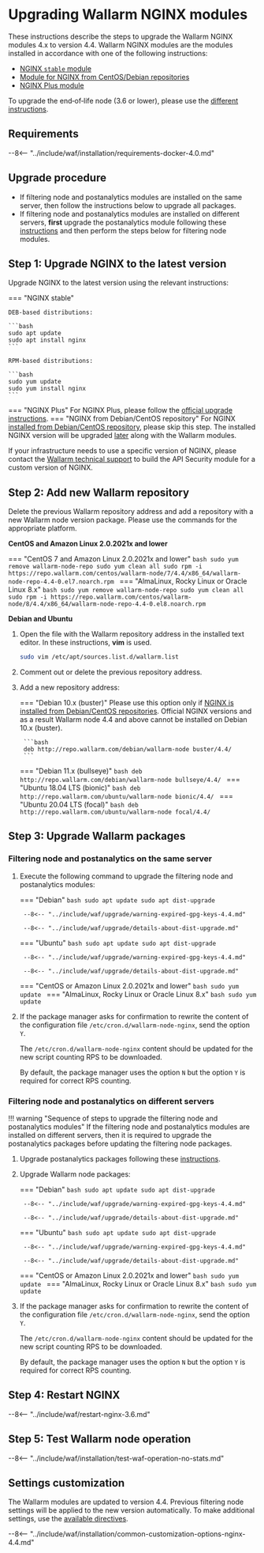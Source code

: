 [wallarm-status-instr]:             ../admin-en/configure-statistics-service.md
[ptrav-attack-docs]:                ../attacks-vulns-list.md#path-traversal
[attacks-in-ui-image]:              ../images/admin-guides/test-attacks-quickstart.png
[waf-mode-instr]:                   ../admin-en/configure-wallarm-mode.md
[blocking-page-instr]:              ../admin-en/configuration-guides/configure-block-page-and-code.md
[logging-instr]:                    ../admin-en/configure-logging.md
[proxy-balancer-instr]:             ../admin-en/using-proxy-or-balancer-en.md
[process-time-limit-instr]:         ../admin-en/configure-parameters-en.md#wallarm_process_time_limit
[configure-selinux-instr]:          ../admin-en/configure-selinux.md
[configure-proxy-balancer-instr]:   ../admin-en/configuration-guides/access-to-wallarm-api-via-proxy.md
[install-postanalytics-instr]:      ../admin-en/installation-postanalytics-en.md
[dynamic-dns-resolution-nginx]:     ../admin-en/configure-dynamic-dns-resolution-nginx.md
[img-wl-console-users]:             ../images/check-users.png 
[img-create-wallarm-node]:      ../images/user-guides/nodes/create-cloud-node.png
[nginx-process-time-limit-docs]:    ../admin-en/configure-parameters-en.md#wallarm_process_time_limit
[nginx-process-time-limit-block-docs]:  ../admin-en/configure-parameters-en.md#wallarm_process_time_limit_block
[overlimit-res-rule-docs]:           ../user-guides/rules/configure-overlimit-res-detection.md
[graylist-docs]:                     ../user-guides/ip-lists/graylist.md

# Upgrading Wallarm NGINX modules

These instructions describe the steps to upgrade the Wallarm NGINX modules 4.x to version 4.4. Wallarm NGINX modules are the modules installed in accordance with one of the following instructions:

* [NGINX `stable` module](../installation/nginx/dynamic-module.md)
* [Module for NGINX from CentOS/Debian repositories](../installation/nginx/dynamic-module-from-distr.md)
* [NGINX Plus module](../installation/nginx-plus.md)

To upgrade the end‑of‑life node (3.6 or lower), please use the [different instructions](older-versions/nginx-modules.md).

## Requirements

--8<-- "../include/waf/installation/requirements-docker-4.0.md"

## Upgrade procedure

* If filtering node and postanalytics modules are installed on the same server, then follow the instructions below to upgrade all packages.
* If filtering node and postanalytics modules are installed on different servers, **first** upgrade the postanalytics module following these [instructions](separate-postanalytics.md) and then perform the steps below for filtering node modules.

## Step 1: Upgrade NGINX to the latest version

Upgrade NGINX to the latest version using the relevant instructions:

=== "NGINX stable"

    DEB-based distributions:

    ```bash
    sudo apt update
    sudo apt install nginx
    ```

    RPM-based distributions:

    ```bash
    sudo yum update
    sudo yum install nginx
    ```
=== "NGINX Plus"
    For NGINX Plus, please follow the [official upgrade instructions](https://docs.nginx.com/nginx/admin-guide/installing-nginx/installing-nginx-plus/#upgrading-nginx-plus).
=== "NGINX from Debian/CentOS repository"
    For NGINX [installed from Debian/CentOS repository](../installation/nginx/dynamic-module-from-distr.md), please skip this step. The installed NGINX version will be upgraded [later](#step-4-upgrade-wallarm-packages) along with the Wallarm modules.

If your infrastructure needs to use a specific version of NGINX, please contact the [Wallarm technical support](mailto:support@wallarm.com) to build the API Security module for a custom version of NGINX.

## Step 2: Add new Wallarm repository

Delete the previous Wallarm repository address and add a repository with a new Wallarm node version package. Please use the commands for the appropriate platform.

**CentOS and Amazon Linux 2.0.2021x and lower**

=== "CentOS 7 and Amazon Linux 2.0.2021x and lower"
    ```bash
    sudo yum remove wallarm-node-repo
    sudo yum clean all
    sudo rpm -i https://repo.wallarm.com/centos/wallarm-node/7/4.4/x86_64/wallarm-node-repo-4.4-0.el7.noarch.rpm
    ```
=== "AlmaLinux, Rocky Linux or Oracle Linux 8.x"
    ```bash
    sudo yum remove wallarm-node-repo
    sudo yum clean all
    sudo rpm -i https://repo.wallarm.com/centos/wallarm-node/8/4.4/x86_64/wallarm-node-repo-4.4-0.el8.noarch.rpm
    ```

**Debian and Ubuntu**

1. Open the file with the Wallarm repository address in the installed text editor. In these instructions, **vim** is used.

    ```bash
    sudo vim /etc/apt/sources.list.d/wallarm.list
    ```
2. Comment out or delete the previous repository address.
3. Add a new repository address:

    === "Debian 10.x (buster)"
        Please use this option only if [NGINX is installed from Debian/CentOS repositories](../installation/nginx/dynamic-module-from-distr.md). Official NGINX versions and as a result Wallarm node 4.4 and above cannot be installed on Debian 10.x (buster).

        ```bash
        deb http://repo.wallarm.com/debian/wallarm-node buster/4.4/
        ```
    === "Debian 11.x (bullseye)"
        ```bash
        deb http://repo.wallarm.com/debian/wallarm-node bullseye/4.4/
        ```
    === "Ubuntu 18.04 LTS (bionic)"
        ```bash
        deb http://repo.wallarm.com/ubuntu/wallarm-node bionic/4.4/
        ```
    === "Ubuntu 20.04 LTS (focal)"
        ```bash
        deb http://repo.wallarm.com/ubuntu/wallarm-node focal/4.4/
        ```

## Step 3: Upgrade Wallarm packages

### Filtering node and postanalytics on the same server

1. Execute the following command to upgrade the filtering node and postanalytics modules:

    === "Debian"
        ```bash
        sudo apt update
        sudo apt dist-upgrade
        ```

        --8<-- "../include/waf/upgrade/warning-expired-gpg-keys-4.4.md"

        --8<-- "../include/waf/upgrade/details-about-dist-upgrade.md"
    === "Ubuntu"
        ```bash
        sudo apt update
        sudo apt dist-upgrade
        ```

        --8<-- "../include/waf/upgrade/warning-expired-gpg-keys-4.4.md"

        --8<-- "../include/waf/upgrade/details-about-dist-upgrade.md"
    === "CentOS or Amazon Linux 2.0.2021x and lower"
        ```bash
        sudo yum update
        ```
    === "AlmaLinux, Rocky Linux or Oracle Linux 8.x"
        ```bash
        sudo yum update
        ```
2. If the package manager asks for confirmation to rewrite the content of the configuration file `/etc/cron.d/wallarm-node-nginx`, send the option `Y`.

    The `/etc/cron.d/wallarm-node-nginx` content should be updated for the new script counting RPS to be downloaded.

    By default, the package manager uses the option `N` but the option `Y` is required for correct RPS counting.

### Filtering node and postanalytics on different servers

!!! warning "Sequence of steps to upgrade the filtering node and postanalytics modules"
    If the filtering node and postanalytics modules are installed on different servers, then it is required to upgrade the postanalytics packages before updating the filtering node packages.

1. Upgrade postanalytics packages following these [instructions](separate-postanalytics.md).
2. Upgrade Wallarm node packages:

    === "Debian"
        ```bash
        sudo apt update
        sudo apt dist-upgrade
        ```

        --8<-- "../include/waf/upgrade/warning-expired-gpg-keys-4.4.md"

        --8<-- "../include/waf/upgrade/details-about-dist-upgrade.md"
    === "Ubuntu"
        ```bash
        sudo apt update
        sudo apt dist-upgrade
        ```

        --8<-- "../include/waf/upgrade/warning-expired-gpg-keys-4.4.md"

        --8<-- "../include/waf/upgrade/details-about-dist-upgrade.md"
    === "CentOS or Amazon Linux 2.0.2021x and lower"
        ```bash
        sudo yum update
        ```
    === "AlmaLinux, Rocky Linux or Oracle Linux 8.x"
        ```bash
        sudo yum update
        ```
3. If the package manager asks for confirmation to rewrite the content of the configuration file `/etc/cron.d/wallarm-node-nginx`, send the option `Y`.

    The `/etc/cron.d/wallarm-node-nginx` content should be updated for the new script counting RPS to be downloaded.

    By default, the package manager uses the option `N` but the option `Y` is required for correct RPS counting.

## Step 4: Restart NGINX

--8<-- "../include/waf/restart-nginx-3.6.md"

## Step 5: Test Wallarm node operation

--8<-- "../include/waf/installation/test-waf-operation-no-stats.md"

## Settings customization

The Wallarm modules are updated to version 4.4. Previous filtering node settings will be applied to the new version automatically. To make additional settings, use the [available directives](../admin-en/configure-parameters-en.md).

--8<-- "../include/waf/installation/common-customization-options-nginx-4.4.md"
